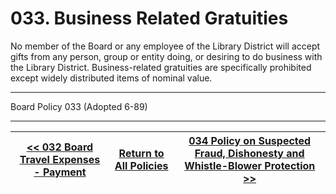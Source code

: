 # 033. Business Related Gratuities

No member of the Board or any employee of the Library District will accept gifts from any person, group or entity doing, or desiring to do business with the Library District. Business-related gratuities are specifically prohibited except widely distributed items of nominal value.

---

Board Policy 033 (Adopted 6-89)

---
[<< 032 Board Travel Expenses - Payment](/policies/000-internal-policies/032.md) | [Return to All Policies](/policies/) | [034 Policy on Suspected Fraud, Dishonesty and Whistle-Blower Protection >>](/policies/000-internal-policies/034.md)
--- | --- | ---
